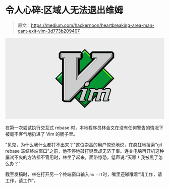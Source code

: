 # 令人心碎:区域人无法退出维姆

> 原文：<https://medium.com/hackernoon/heartbreaking-area-man-cant-exit-vim-3d773b209407>

![](img/30c0aab79ee6b2205e96df4d3b017d52.png)

在第一次尝试执行交互式 rebase 时，本地程序员林金文在没有任何警告的情况下被毫不客气地扔进了 Vim 的肠子里。

"见鬼，为什么我什么都打不出来？"这位崇高的用户惊恐地说，在疯狂地搜索“git rebase 冻结终端窗口”之前，他不停地敲打键盘却无济于事。连关电脑再开机这种屡试不爽的方法都不管用时，林坐了起来，面带惊恐，低声说:“天哪！我被黑了怎么办？”

截至发稿时，林在打开另一个终端窗口输入`rm -rf`时，嘴里还嘟囔着“请工作，请工作，请工作”。